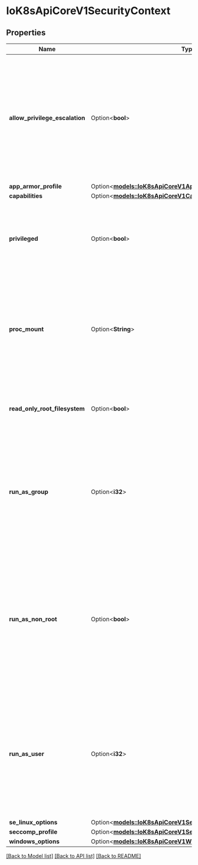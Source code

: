 # IoK8sApiCoreV1SecurityContext

## Properties

Name | Type | Description | Notes
------------ | ------------- | ------------- | -------------
**allow_privilege_escalation** | Option<**bool**> | AllowPrivilegeEscalation controls whether a process can gain more privileges than its parent process. This bool directly controls if the no_new_privs flag will be set on the container process. AllowPrivilegeEscalation is true always when the container is: 1) run as Privileged 2) has CAP_SYS_ADMIN Note that this field cannot be set when spec.os.name is windows. | [optional]
**app_armor_profile** | Option<[**models::IoK8sApiCoreV1AppArmorProfile**](io.k8s.api.core.v1.AppArmorProfile.md)> |  | [optional]
**capabilities** | Option<[**models::IoK8sApiCoreV1Capabilities**](io.k8s.api.core.v1.Capabilities.md)> |  | [optional]
**privileged** | Option<**bool**> | Run container in privileged mode. Processes in privileged containers are essentially equivalent to root on the host. Defaults to false. Note that this field cannot be set when spec.os.name is windows. | [optional]
**proc_mount** | Option<**String**> | procMount denotes the type of proc mount to use for the containers. The default value is Default which uses the container runtime defaults for readonly paths and masked paths. This requires the ProcMountType feature flag to be enabled. Note that this field cannot be set when spec.os.name is windows. | [optional]
**read_only_root_filesystem** | Option<**bool**> | Whether this container has a read-only root filesystem. Default is false. Note that this field cannot be set when spec.os.name is windows. | [optional]
**run_as_group** | Option<**i32**> | The GID to run the entrypoint of the container process. Uses runtime default if unset. May also be set in PodSecurityContext.  If set in both SecurityContext and PodSecurityContext, the value specified in SecurityContext takes precedence. Note that this field cannot be set when spec.os.name is windows. | [optional]
**run_as_non_root** | Option<**bool**> | Indicates that the container must run as a non-root user. If true, the Kubelet will validate the image at runtime to ensure that it does not run as UID 0 (root) and fail to start the container if it does. If unset or false, no such validation will be performed. May also be set in PodSecurityContext.  If set in both SecurityContext and PodSecurityContext, the value specified in SecurityContext takes precedence. | [optional]
**run_as_user** | Option<**i32**> | The UID to run the entrypoint of the container process. Defaults to user specified in image metadata if unspecified. May also be set in PodSecurityContext.  If set in both SecurityContext and PodSecurityContext, the value specified in SecurityContext takes precedence. Note that this field cannot be set when spec.os.name is windows. | [optional]
**se_linux_options** | Option<[**models::IoK8sApiCoreV1SeLinuxOptions**](io.k8s.api.core.v1.SELinuxOptions.md)> |  | [optional]
**seccomp_profile** | Option<[**models::IoK8sApiCoreV1SeccompProfile**](io.k8s.api.core.v1.SeccompProfile.md)> |  | [optional]
**windows_options** | Option<[**models::IoK8sApiCoreV1WindowsSecurityContextOptions**](io.k8s.api.core.v1.WindowsSecurityContextOptions.md)> |  | [optional]

[[Back to Model list]](../README.md#documentation-for-models) [[Back to API list]](../README.md#documentation-for-api-endpoints) [[Back to README]](../README.md)


